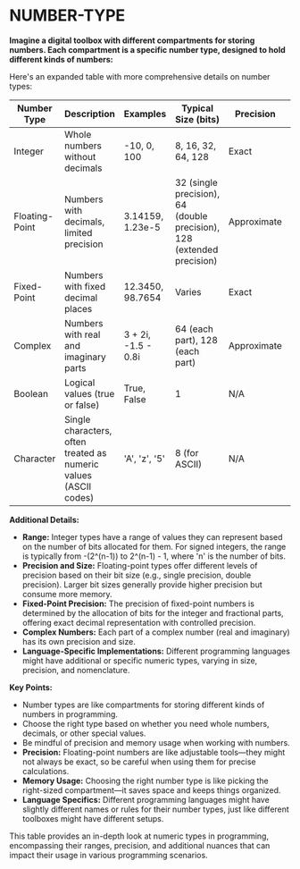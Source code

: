# NUMBER-TYPE
**Imagine a digital toolbox with different compartments for storing numbers. Each compartment is a specific number type, designed to hold different kinds of numbers:**

Here's an expanded table with more comprehensive details on number types:

| Number Type | Description | Examples | Typical Size (bits) | Precision | Common Subtypes | Range |
|-------------|-------------|----------|---------------------|-----------|-----------------|-------|
| Integer     | Whole numbers without decimals | -10, 0, 100 | 8, 16, 32, 64, 128 | Exact | int, short, long, byte | -(2^(n-1)) to 2^(n-1) - 1 (where n is the number of bits) |
| Floating-Point | Numbers with decimals, limited precision | 3.14159, 1.23e-5 | 32 (single precision), 64 (double precision), 128 (extended precision) | Approximate | float, double, long double | Varies based on the precision |
| Fixed-Point  | Numbers with fixed decimal places | 12.3450, 98.7654 | Varies | Exact | decimal (in some languages) | Depends on the implementation |
| Complex      | Numbers with real and imaginary parts | 3 + 2i, -1.5 - 0.8i | 64 (each part), 128 (each part) | Approximate | complex | Varies based on the precision |
| Boolean      | Logical values (true or false) | True, False | 1 | N/A | bool | True or False |
| Character    | Single characters, often treated as numeric values (ASCII codes) | 'A', 'z', '5' | 8 (for ASCII) | N/A | char | Typically 0 to 255 for ASCII |

**Additional Details:**

- **Range:** Integer types have a range of values they can represent based on the number of bits allocated for them. For signed integers, the range is typically from -(2^(n-1)) to 2^(n-1) - 1, where 'n' is the number of bits.
- **Precision and Size:** Floating-point types offer different levels of precision based on their bit size (e.g., single precision, double precision). Larger bit sizes generally provide higher precision but consume more memory.
- **Fixed-Point Precision:** The precision of fixed-point numbers is determined by the allocation of bits for the integer and fractional parts, offering exact decimal representation with controlled precision.
- **Complex Numbers:** Each part of a complex number (real and imaginary) has its own precision and size.
- **Language-Specific Implementations:** Different programming languages might have additional or specific numeric types, varying in size, precision, and nomenclature.

**Key Points:**

* Number types are like compartments for storing different kinds of numbers in programming.
* Choose the right type based on whether you need whole numbers, decimals, or other special values.
* Be mindful of precision and memory usage when working with numbers.
* **Precision:** Floating-point numbers are like adjustable tools—they might not always be exact, so be careful when using them for precise calculations.
* **Memory Usage:** Choosing the right number type is like picking the right-sized compartment—it saves space and keeps things organized.
* **Language Specifics:** Different programming languages might have slightly different names or rules for their number types, just like different toolboxes might have different setups.
  
This table provides an in-depth look at numeric types in programming, encompassing their ranges, precision, and additional nuances that can impact their usage in various programming scenarios.

